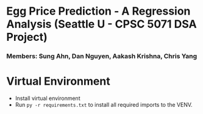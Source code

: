 # Egg Price Prediction - A Regression Analysis (Seattle U - CPSC 5071 DSA Project)

### Members: Sung Ahn, Dan Nguyen, Aakash Krishna, Chris Yang

# Virtual Environment
- Install virtual environment
- Run ```py -r requirements.txt``` to install all required imports to the VENV.


